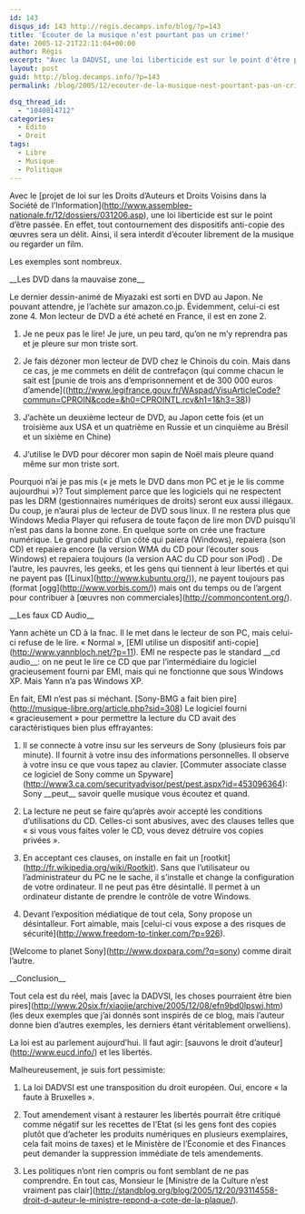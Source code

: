 ```yaml
---
id: 143
disqus_id: 143 http://regis.decamps.info/blog/?p=143
title: 'Écouter de la musique n’est pourtant pas un crime!'
date: 2005-12-21T22:11:04+00:00
author: Régis
excerpt: "Avec la DADVSI, une loi liberticide est sur le point d'être passée."
layout: post
guid: http://blog.decamps.info/?p=143
permalink: /blog/2005/12/ecouter-de-la-musique-nest-pourtant-pas-un-crime/

dsq_thread_id:
  - "1040014712"
categories:
  - Edito
  - Droit
tags:
  - Libre
  - Musique
  - Politique
---
```

Avec le \[projet de loi sur les Droits d’Auteurs et Droits Voisins dans la Société de l’Information\](http://www.assemblee-nationale.fr/12/dossiers/031206.asp), une loi liberticide est sur le point d’être passée. En effet, tout contournement des dispositifs anti-copie des œuvres sera un délit. Ainsi, il sera interdit d’écouter librement de la musique ou regarder un film.

Les exemples sont nombreux. 

\_\_Les DVD dans la mauvaise zone\_\_
  
Le dernier dessin-animé de Miyazaki est sorti en DVD au Japon. Ne pouvant attendre, je l’achète sur amazon.co.jp. Évidemment, celui-ci est zone 4. Mon lecteur de DVD a été acheté en France, il est en zone 2. 

1. Je ne peux pas le lire! Je jure, un peu tard, qu’on ne m’y reprendra pas et je pleure sur mon triste sort.
  
2. Je fais dézoner mon lecteur de DVD chez le Chinois du coin. Mais dans ce cas, je me commets en délit de contrefaçon (qui comme chacun le sait est \[punie de trois ans d&#8217;emprisonnement et de 300 000 euros d’amende\]((http://www.legifrance.gouv.fr/WAspad/VisuArticleCode?commun=CPROIN&code=&h0=CPROINTL.rcv&h1=1&h3=38))
  
3. J’achète un deuxième lecteur de DVD, au Japon cette fois (et un troisième aux USA et un quatrième en Russie et un cinquième au Brésil et un sixième en Chine)
  
1. J’utilise le DVD pour décorer mon sapin de Noël mais pleure quand même sur mon triste sort.

Pourquoi n’ai je pas mis (« je mets le DVD dans mon PC et je le lis comme aujourdhui »)? Tout simplement parce que les logiciels qui ne respectent pas les DRM (gestionnaires numériques de droits) seront eux aussi illégaux. Du coup, je n’aurai plus de lecteur de DVD sous linux. Il ne restera plus que Windows Media Player qui refusera de toute façon de lire mon DVD puisqu’il n’est pas dans la bonne zone. En quelque sorte on crée une fracture numérique. Le grand public d’un côté qui paiera (Windows), repaiera (son CD) et repaiera encore (la version WMA du CD pour l’écouter sous Windows) et repaiera toujours (la version AAC du CD pour son iPod) . De l’autre, les pauvres, les geeks, et les gens qui tiennent à leur libertés et qui ne payent pas (\[Linux\](http://www.kubuntu.org/)), ne payent toujours pas (format \[ogg\](http://www.vorbis.com/)) mais ont du temps ou de l’argent pour contribuer à \[œuvres non commerciales\](http://commoncontent.org/).

\_\_Les faux CD Audio\_\_
  
Yann achète un CD à la fnac. Il le met dans le lecteur de son PC, mais celui-ci refuse de le lire. « Normal », \[EMI utilise un dispositif anti-copie\](http://www.yannbloch.net/?p=11). EMI ne respecte pas le standard \_\_cd audio\_\_: on ne peut le lire ce CD que par l’intermédiaire du logiciel gracieusement fourni par EMI, mais qui ne fonctionne que sous Windows XP. Mais Yann n’a pas Windows XP. 

En fait, EMI n’est pas si méchant. \[Sony-BMG a fait bien pire\](http://musique-libre.org/article.php?sid=308) Le logiciel fourni « gracieusement » pour permettre la lecture du CD avait des caractéristiques bien plus effrayantes:

1. Il se connecte à votre insu sur les serveurs de Sony (plusieurs fois par minute). Il fournit à votre insu des informations personnelles. Il observe à votre insu ce que vous tapez au clavier. \[Commuter associate classe ce logiciel de Sony comme un Spyware\](http://www3.ca.com/securityadvisor/pest/pest.aspx?id=453096364): Sony \_\_peut\_\_ savoir quelle musique vous écoutez et quand.
  
1. La lecture ne peut se faire qu’après avoir accepté les conditions d’utilisations du CD. Celles-ci sont abusives, avec des clauses telles que « si vous vous faites voler le CD, vous devez détruire vos copies privées ».
  
2. En acceptant ces clauses, on installe en fait un \[rootkit\](http://fr.wikipedia.org/wiki/Rootkit). Sans que l’utilisateur ou l’administrateur du PC ne le sache, il s’installe et change la configuration de votre ordinateur. Il ne peut pas être désintallé. Il permet à un ordinateur distante de prendre le contrôle de votre Windows.
  
3. Devant l’exposition médiatique de tout cela, Sony propose un désintalleur. Fort aimable, mais \[celui-ci vous expose a des risques de sécurité\](http://www.freedom-to-tinker.com/?p=926).

\[Welcome to planet Sony\](http://www.doxpara.com/?q=sony) comme dirait l’autre.

\_\_Conclusion\_\_
  
Tout cela est du réel, mais \[avec la DADVSI, les choses pourraient être bien pires\](http://www.20six.fr/xiaojie/archive/2005/12/08/efn9bd0lpswj.htm) (les deux exemples que j’ai donnés sont inspirés de ce blog, mais l’auteur donne bien d’autres exemples, les derniers étant véritablement orwelliens).
  
La loi est au parlement aujourd’hui. Il faut agir: \[sauvons le droit d’auteur\](http://www.eucd.info/) et les libertés.

Malheureusement, je suis fort pessimiste:

1. La loi DADVSI est une transposition du droit européen. Oui, encore « la faute à Bruxelles ».
  
1. Tout amendement visant à restaurer les libertés pourrait être critiqué comme négatif sur les recettes de l’Etat (si les gens font des copies plutôt que d’acheter les produits numériques en plusieurs exemplaires, cela fait moins de taxes) et le Ministère de l’Économie et des Finances peut demander la suppression immédiate de tels amendements.
  
1. Les politiques n’ont rien compris ou font semblant de ne pas comprendre. En tout cas, Monsieur le \[Ministre de la Culture n’est vraiment pas clair\](http://standblog.org/blog/2005/12/20/93114558-droit-d-auteur-le-ministre-repond-a-cote-de-la-plaque/).
